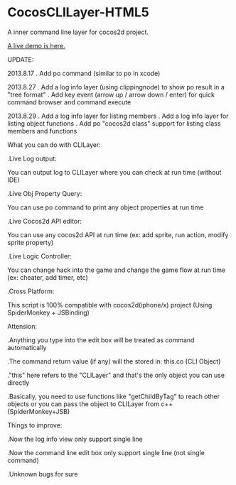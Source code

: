 CocosCLILayer-HTML5
===================

A inner command line layer for cocos2d project.

[A live demo is here.](http://supersuraccoon.github.io/CocosCLIDemo-HTML5/)

UPDATE:

2013.8.17
. Add po command (similar to po in xcode)

2013.8.27
. Add a log info layer (using clippingnode) to show po result in a "tree format"
. Add key event (arrow up / arrow down / enter) for quick command browser and command execute  

2013.8.29
. Add a log info layer for listing members
. Add a log info layer for listing object functions
. Add po "cocos2d class" support for listing class members and functions
   

What you can do with CLILayer:

   
.Live Log output:

 You can output log to CLILayer where you can check at run time (without IDE)

.Live Obj Property Query:

 You can use po command to print any object properties at run time

.Live Cocos2d API editor:

 You can use any cocos2d API at run time (ex: add sprite, run action, modify sprite property)

.Live Logic Controller:

 You can change hack into the game and change the game flow at run time (ex: cheater, add timer, etc)

.Cross Platform:

This script is 100% compatible with cocos2d(iphone/x) project (Using SpiderMonkey + JSBinding)


Attension:

.Anything you type into the edit box will be treated as command automatically

.The command return value (if any) will the stored in: this.co (CLI Object)

."this" here refers to the "CLILayer" and that's the only object you can use directly

.Basically, you need to use functions like "getChildByTag" to reach other objects or you can pass the object to CLILayer from c++ (SpiderMonkey+JSB)

Things to improve:

.Now the log info view only support single line

.Now the command line edit box only support single line (not single command)

.Unknown bugs for sure

